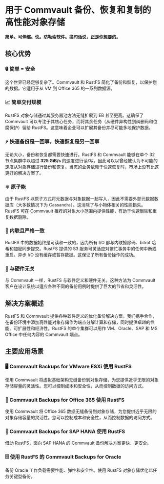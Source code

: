 # 用于 Commvault 备份、恢复和复制的高性能对象存储

**简单。可伸缩。快。防勒索软件。换句话说，正是你想要的。**

## 核心优势

### 🔒 简单 = 安全

这个世界已经足够复杂了。Commvault 和 RustFS 简化了备份和恢复，以保护您的数据。它适用于从 VM 到 Office 365 的一系列数据源。

### 📈 简单交付规模

RustFS 对象存储通过其服务器池方法无缝扩展到 EB 甚至更高。这确保了 Commvault 可以专注于其核心任务，而将其余任务（从硬件异构性到纠删码和位腐保护）留给 RustFS。这意味着企业可以扩展其备份并尽可能多地保护数据。

### ⚡ 快速备份是一回事，快速恢复是另一回事

无论大小，备份和恢复都需要快速进行。RustFS 和 Commvault 能够在单个 32 节点集群中以超过 **325 GiB/s** 的速度进行读/写，因此可以以曾经被认为不可能的速度从对象存储进行备份和恢复。当您的业务依赖于快速恢复时，市场上没有比这更好的解决方案了。

### ⚛️ 原子能

由于 RustFS 以原子方式将元数据与对象数据一起写入，因此不需要外部元数据数据库（大多数情况下为 Cassandra）。这消除了与小物体相关的性能损失。RustFS 可在 Commvault 推荐的对象大小范围内提供性能，有助于快速删除和重复数据删除。

### 🔐 内联且严格一致

RustFS 中的数据始终是可读和一致的，因为所有 I/O 都与内联擦除码、bitrot 哈希和加密同步提交。RustFS 提供的 S3 服务可灵活应对繁忙事务中的任何中断或重启。异步 I/O 没有缓存或暂存数据。这保证了所有备份操作的成功。

### 🔧 与硬件无关

与 Commvault 一样，RustFS 与软件定义和硬件无关。这种方法为 Commvault 客户在设计系统以适应各种不同的备份用例时提供了巨大的节省和灵活性。

## 解决方案概述

RustFS 和 Commvault 提供各种软件定义的优化备份解决方案。我们携手合作，在备份环境中添加高性能对象存储作为端点分解计算和存储，同时提供卓越的性能、可扩展性和经济性。RustFS 的单个集群可以用作 VM、Oracle、SAP 和 MS Office 中任何内容的 Commvault 端点。

## 主要应用场景

### 🖥️ Commvault Backups for VMware ESXi 使用 RustFS

使用 Commvault 将虚拟基础架构无缝备份到对象存储，为您提供近乎无限的对象存储容量的灵活性。您可以控制成本和安全性，从而控制数据的访问方式。

### 📧 Commvault Backups for Office 365 使用 RustFS

使用 Commvault 将 Office 365 数据无缝备份到对象存储，为您提供近乎无限的对象存储容量的灵活性。您可以控制成本和安全性，从而控制数据的访问方式。

### 💼 Commvault Backups for SAP HANA 使用 RustFS

借助 RustFS，面向 SAP HANA 的 Commvault 备份解决方案更快、更安全。

### 🗄️ 使用 RustFS 的 Commvault Backups for Oracle

备份 Oracle 工作负载需要性能、弹性和安全性。使用 RustFS 对象存储优化此任务关键型备份。
